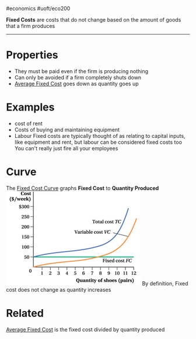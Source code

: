 #economics #uoft/eco200 

**Fixed Costs** are costs that do not change based on the amount of goods that a firm produces

---
# Properties
- They must be paid even if the firm is producing nothing
- Can only be avoided if a firm completely shuts down
- [Average Fixed Cost](Average%20Fixed%20Cost.md) goes down as quantity goes up
# Examples
- cost of rent
- Costs of buying and maintaining equipment
- Labour
	 Fixed costs are typically thought of as relating to capital inputs, like equipment and rent, but labour can be considered fixed costs too
	 You can't really just fire all your employees

# Curve
The [Fixed Cost Curve](Fixed%20Cost%20Curve.md) graphs **Fixed Cost** to **Quantity Produced**
	![Pasted image 20240110215710](attachments/Pasted%20image%2020240110215710.png)
	By definition, Fixed cost does not change as quantity  increases
# Related
[Average Fixed Cost](Average%20Fixed%20Cost.md) is the fixed cost divided by quantity produced